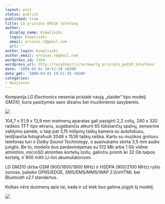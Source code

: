 ```yaml
---
layout: post
status: publish
published: true
title: LG pristato GM310 telefoną
author:
  display_name: Kiewliszki
  login: Kiewliszki
  email: ervinas.r@gmail.com
  url: ''
author_login: Kiewliszki
author_email: ervinas.r@gmail.com
wordpress_id: 3164
wordpress_url: http://localhost/site/new/lg_pristato_gm310_telefona/
date: '2009-03-01 10:51:39 +0200'
date_gmt: '2009-03-01 10:51:39 +0200'
categories:
- Naujienos
---
```

<p>Kompanija <i>LG Electronics</i> neseniai pristatė naują „slaider“ tipo modelį <i>GM310</i>, kuris pasižymės savo dizainu bei muzikinėmis savybėmis.</p>
<p><img src="http://svarke.technews.lt/gm1" /></p>
<p>104,7 x 51,9 x 13,9 mm matmenų aparatas gali pasigirti 2,2 colių, 240 x 320 raiškos TFT tipo ekranu, sugebančiu atkurti 65 tūkstančių spalvų, sensorine valdymo panele, o taip pat 3,15 milijonų taškų kamera su autofokusu, leidžiančia fotografuoti 2048 x 1536 taškų raiška. Kartu su muzikos grotuvu telefonas turi ir <i>Dolby Sound Technology</i>, o ausinukams skirta 3,5 mm audio jungtis. Be to, modelis bus pardavinėjamas su 512 Mb arba 1 Gb vidine atmintimi, <i>microSD</i> atminties kortelių lizdu, galinčiu priimti iki 32 Gb talpos kortelę, ir 900 mAh Li-Ion akumuliatoriumi.</p>
<p>LG GM310 dirba GSM (900/1800/1900 MHz) ir HSDPA (900/2100 MHz) ryšio zonose, palaiko GPRS/EDGE, SMS/EMS/MMS/WAP 2.0/xHTML bei <i>Bluetooth v2.1</i> standartus.</p>
<p>Kolkas nėra duomenų apie tai, kada ir už kiek bus galima įsigyti šį modelį.</p>
<p><img src="http://svarke.technews.lt/gm2" /></p>
